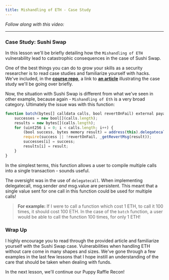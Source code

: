 ```yaml
---
title: Mishandling of ETH - Case Study
---
```


_Follow along with this video:_

---

### Case Study: Sushi Swap

In this lesson we'll be briefly detailing how the `Mishandling of ETH` vulnerability lead to catastrophic consequences in the case of Sushi Swap.

One of the best things you can do to grow your skills as a security researcher is to read case studies and familiarize yourself with hacks. We've included, in the [**course repo**](https://github.com/Cyfrin/security-and-auditing-full-course-s23), a link to [**an article**](https://samczsun.com/two-rights-might-make-a-wrong/) illustrating the case study we'll be going over briefly.

Now, the situation with Sushi Swap is different from what we've seen in other example, because again - `Mishandling of Eth` is a very broad category. Ultimately the issue was with this function:

```js
function batch(bytes[] calldata calls, bool revertOnFail) external payable returns (bool[] memory successes, bytes[] memory results) {
    successes = new bool[](calls.length);
    results = new bytes[](calls.length);
    for (uint256 i = 0; i < calls.length; i++) {
        (bool success, bytes memory result) = address(this).delegatecall(calls[i]);
        require(success || !revertOnFail, _getRevertMsg(result));
        successes[i] = success;
        results[i] = result;
    }
}
```

In the simplest terms, this function allows a user to compile multiple calls into a single transaction - sounds useful.

The oversight was in the use of `delegatecall`. When implementing delegatecall, msg.sender _and_ msg.value are persistent. This meant that a single value sent for one call in this function could be used for multiple calls!

> **For example:** If I were to call a function which cost 1 ETH, to call it 100 times, it should cost 100 ETH. In the case of the `batch` function, a user would be able to call the function 100 times, for only 1 ETH!

### Wrap Up

I highly encourage you to read through the provided article and familiarize yourself with the Sushi Swap case. Vulnerabilities when handling ETH without care come in many shapes and sizes. We've gone through a few examples in the last few lessons that I hope instill an understanding of the care that should be taken when dealing with funds.

In the next lesson, we'll continue our Puppy Raffle Recon!

